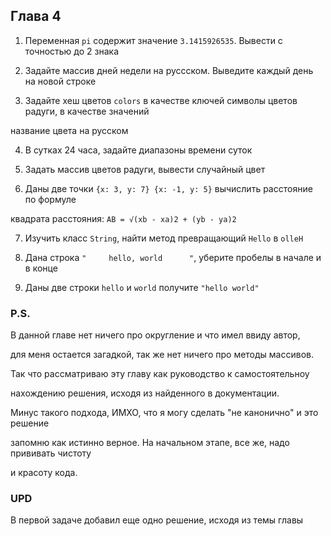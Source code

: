 ## Глава 4

1. Переменная ```pi``` содержит значение ```3.1415926535```. Вывести с точностью до 2 знака

2. Задайте массив дней недели на руссском. Выведите каждый день на новой строке

3. Задайте хеш цветов ```colors``` в качестве ключей символы цветов радуги, в качестве значений

название цвета на русском

4. В сутках 24 часа, задайте диапазоны времени суток

5. Задать массив цветов радуги, вывести случайный цвет

6. Даны две точки ```{x: 3, y: 7} {x: -1, y: 5}``` вычислить расстояние по формуле

квадрата расстояния: ```AB = √(xb - xa)2 + (yb - ya)2```

7. Изучить класс ```String```, найти метод превращающий ```Hello``` в ```olleH```

8. Дана строка ```"     hello, world      "```, уберите пробелы в начале и в конце

9. Даны две строки ```hello``` и ```world``` получите ```"hello world"```

### P.S.

В данной главе нет ничего про округление и что имел ввиду автор,

для меня остается загадкой, так же нет ничего про методы массивов.

Так что рассматриваю эту главу как руководство к самостоятельноу

нахождению решения, исходя из найденного в документации.

Минус такого подхода, ИМХО, что я могу сделать "не канонично" и это решение

запомню как истинно верное. На начальном этапе, все же, надо прививать чистоту

и красоту кода.

### UPD

В первой задаче добавил еще одно решение, исходя из темы главы
